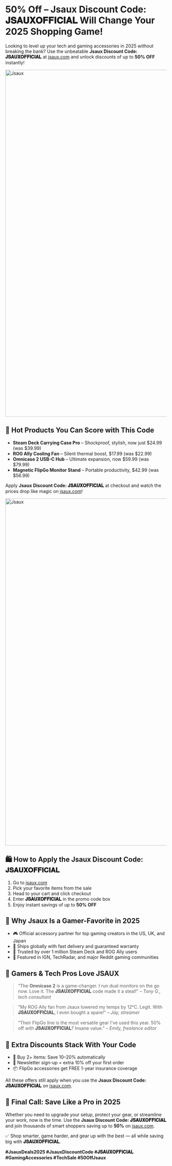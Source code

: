 <h1> 50% Off – Jsaux Discount Code: 𝐉𝐒𝐀𝐔𝐗𝐎𝐅𝐅𝐈𝐂𝐈𝐀𝐋 Will Change Your 2025 Shopping Game!</h1>
  <p>Looking to level up your tech and gaming accessories in 2025 without breaking the bank? Use the unbeatable <strong>Jsaux Discount Code: 𝐉𝐒𝐀𝐔𝐗𝐎𝐅𝐅𝐈𝐂𝐈𝐀𝐋</strong> at <a href="https://jsaux.com/?sca_ref=6495630.0D2QeoACQX" target="_blank">jsaux.com</a> and unlock discounts of up to <strong>50% OFF</strong> instantly!</p>
<img src="https://images.mirror-media.xyz/publication-images/BnfqZQnALFQoGvC3pqVVA.png?height=820&width=1640" alt="Jsaux" width="1080">
  <h2>🚨 Hot Products You Can Score with This Code</h2>
  <ul>
    <li><strong>Steam Deck Carrying Case Pro</strong> – Shockproof, stylish, now just $24.99 (was $39.99)</li>
    <li><strong>ROG Ally Cooling Fan</strong> – Silent thermal boost, $17.99 (was $22.99)</li>
    <li><strong>Omnicase 2 USB-C Hub</strong> – Ultimate expansion, now $59.99 (was $79.99)</li>
    <li><strong>Magnetic FlipGo Monitor Stand</strong> – Portable productivity, $42.99 (was $56.99)</li>
  </ul>
  <p>Apply <strong>Jsaux Discount Code: 𝐉𝐒𝐀𝐔𝐗𝐎𝐅𝐅𝐈𝐂𝐈𝐀𝐋</strong> at checkout and watch the prices drop like magic on <a href="https://jsaux.com/?sca_ref=6495630.0D2QeoACQX" target="_blank">jsaux.com</a>!</p>
<img src="https://images.mirror-media.xyz/publication-images/TFzYfGKud8ErCHnf-kp5k.jpeg?height=540&width=1080" alt="Jsaux" width="1080">
  <h2>🛍️ How to Apply the Jsaux Discount Code: 𝐉𝐒𝐀𝐔𝐗𝐎𝐅𝐅𝐈𝐂𝐈𝐀𝐋</h2>
  <ol>
    <li>Go to <a href="https://jsaux.com/?sca_ref=6495630.0D2QeoACQX" target="_blank">jsaux.com</a></li>
    <li>Pick your favorite items from the sale</li>
    <li>Head to your cart and click checkout</li>
    <li>Enter <strong>𝐉𝐒𝐀𝐔𝐗𝐎𝐅𝐅𝐈𝐂𝐈𝐀𝐋</strong> in the promo code box</li>
    <li>Enjoy instant savings of up to <strong>50% OFF</strong></li>
  </ol>

  <h2>🏅 Why Jsaux Is a Gamer-Favorite in 2025</h2>
  <ul>
    <li>🎮 Official accessory partner for top gaming creators in the US, UK, and Japan</li>
    <li>🚚 Ships globally with fast delivery and guaranteed warranty</li>
    <li>🧪 Trusted by over 1 million Steam Deck and ROG Ally users</li>
    <li>🌟 Featured in IGN, TechRadar, and major Reddit gaming communities</li>
  </ul>

  <h2>🌟 Gamers & Tech Pros Love JSAUX</h2>
  <blockquote>“The <strong>Omnicase 2</strong> is a game-changer. I run dual monitors on the go now. Love it. The <strong>𝐉𝐒𝐀𝐔𝐗𝐎𝐅𝐅𝐈𝐂𝐈𝐀𝐋</strong> code made it a steal!” – <em>Tony G., tech consultant</em></blockquote>
  <blockquote>“My ROG Ally fan from Jsaux lowered my temps by 12°C. Legit. With <strong>𝐉𝐒𝐀𝐔𝐗𝐎𝐅𝐅𝐈𝐂𝐈𝐀𝐋</strong>, I even bought a spare!” – <em>Jay, streamer</em></blockquote>
  <blockquote>“Their FlipGo line is the most versatile gear I’ve used this year. 50% off with <strong>𝐉𝐒𝐀𝐔𝐗𝐎𝐅𝐅𝐈𝐂𝐈𝐀𝐋</strong>? Insane value.” – <em>Emily, freelance editor</em></blockquote>

  <h2>🎁 Extra Discounts Stack With Your Code</h2>
  <ul>
    <li>🛒 Buy 2+ items: Save 10–20% automatically</li>
    <li>💌 Newsletter sign-up = extra 10% off your first order</li>
    <li>📦 FlipGo accessories get FREE 1-year insurance coverage</li>
  </ul>
  <p>All these offers still apply when you use the <strong>Jsaux Discount Code: 𝐉𝐒𝐀𝐔𝐗𝐎𝐅𝐅𝐈𝐂𝐈𝐀𝐋</strong> on <a href="https://jsaux.com/?sca_ref=6495630.0D2QeoACQX" target="_blank">jsaux.com</a>.</p>

  <h2>🚀 Final Call: Save Like a Pro in 2025</h2>
  <p>Whether you need to upgrade your setup, protect your gear, or streamline your work, now is the time. Use the <strong>Jsaux Discount Code: 𝐉𝐒𝐀𝐔𝐗𝐎𝐅𝐅𝐈𝐂𝐈𝐀𝐋</strong> and join thousands of smart shoppers saving up to <strong>50%</strong> on <a href="https://jsaux.com/?sca_ref=6495630.0D2QeoACQX" target="_blank">jsaux.com</a>.</p>
  <p>✅ Shop smarter, game harder, and gear up with the best — all while saving big with <strong>𝐉𝐒𝐀𝐔𝐗𝐎𝐅𝐅𝐈𝐂𝐈𝐀𝐋</strong>.</p>

  <p><strong>#JsauxDeals2025 #JsauxDiscountCode #𝐉𝐒𝐀𝐔𝐗𝐎𝐅𝐅𝐈𝐂𝐈𝐀𝐋 #GamingAccessories #TechSale #50OffJsaux</strong></p>
</body>
</html>
